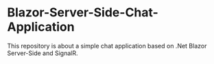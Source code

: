# Blazor-Server-Side-Chat-Application
This repository is about a simple chat application based on .Net Blazor Server-Side and SignalR. 
